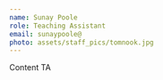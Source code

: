 ```yaml
---
name: Sunay Poole
role: Teaching Assistant
email: sunaypoole@
photo: assets/staff_pics/tomnook.jpg
---
```


Content TA